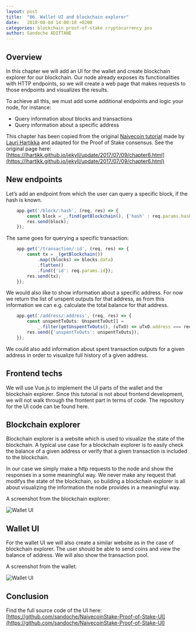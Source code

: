 ```yaml
---
layout: post
title:  "06. Wallet UI and blockchain explorer"
date:   2018-08-04 14:00:10 +0200
categories: blockchain proof-of-stake cryptocurrency pos
author: Sandoche ADITTANE
---
```


## Overview
In this chapter we will add an UI for the wallet and create blockchain explorer for our blockchain. Our node already exposes its functionalities with HTTP endpoints, so we will create a web page that makes requests to those endpoints and visualizes the results.

To achieve all this, we must add some additional endpoints and logic your node, for instance:

* Query information about blocks and transactions
* Query information about a specific address

This chapter has been copied from the original [Naivecoin tutorial](https://lhartikk.github.io) made by [Lauri Hartikka](https://github.com/lhartikk) and adapted for the Proof of Stake consensus. See the original page here: [https://lhartikk.github.io/jekyll/update/2017/07/09/chapter6.html](https://lhartikk.github.io/jekyll/update/2017/07/09/chapter6.html)

## New endpoints
Let’s add an endpoint from which the user can query a specific block, if the hash is known.
``` ts
    app.get('/block/:hash', (req, res) => {
        const block = _.find(getBlockchain(), {'hash' : req.params.hash});
        res.send(block);
    });
``` 
The same goes for querying a specific transaction:
``` ts
    app.get('/transaction/:id', (req, res) => {
        const tx = _(getBlockchain())
            .map((blocks) => blocks.data)
            .flatten()
            .find({'id': req.params.id});
        res.send(tx);
    });
```
We would also like to show information about a specific address. For now we return the list of unspent outputs for that address, as from this information we can e.g. calculate the total balance for that address.
``` ts
    app.get('/address/:address', (req, res) => {
        const unspentTxOuts: UnspentTxOut[] =
            _.filter(getUnspentTxOuts(), (uTxO) => uTxO.address === req.params.address)
        res.send({'unspentTxOuts': unspentTxOuts});
    });
```
We could also add information about spent transaction outputs for a given address in order to visualize full history of a given address.

## Frontend techs
We will use Vue.js to implement the UI parts of the wallet and the blockchain explorer. Since this tutorial is not about frontend development, we will not walk through the frontent part in terms of code. The repository for the UI code can be found here.

## Blockchain explorer
Blockchain explorer is a website which is used to visualize the state of the blockchain. A typical use case for a blockchain explorer is to easily check the balance of a given address or verify that a given transaction is included to the blockchain.

In our case we simply make a http requests to the node and show the responses in a some meaningful way. We never make any request that modifys the state of the blockchain, so building a blockchain explorer is all about visualizing the information the node provides in a meaningful way.

A screenshot from the blockchain explorer:

![Wallet UI](/assets/images/explorer_ui.png)

## Wallet UI
For the wallet UI we will also create a similar website as in the case of blockchain explorer. The user should be able to send coins and view the balance of address. We will also show the transaction pool.

A screenshot from the wallet:

![Wallet UI](/assets/images/wallet_ui.png)

## Conclusion

Find the full source code of the UI here: [https://github.com/sandoche/NaivecoinStake-Proof-of-Stake-UI](https://github.com/sandoche/NaivecoinStake-Proof-of-Stake-UI)